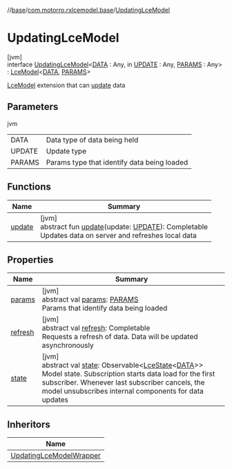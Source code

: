 //[base](../../../index.md)/[com.motorro.rxlcemodel.base](../index.md)/[UpdatingLceModel](index.md)

# UpdatingLceModel

[jvm]\
interface [UpdatingLceModel](index.md)&lt;[DATA](index.md) : Any, in [UPDATE](index.md) : Any, [PARAMS](index.md) : Any&gt; : [LceModel](../-lce-model/index.md)&lt;[DATA](index.md), [PARAMS](index.md)&gt; 

[LceModel](../-lce-model/index.md) extension that can [update](update.md) data

## Parameters

jvm

| | |
|---|---|
| DATA | Data type of data being held |
| UPDATE | Update type |
| PARAMS | Params type that identify data being loaded |

## Functions

| Name | Summary |
|---|---|
| [update](update.md) | [jvm]<br>abstract fun [update](update.md)(update: [UPDATE](index.md)): Completable<br>Updates data on server and refreshes local data |

## Properties

| Name | Summary |
|---|---|
| [params](../-lce-model/params.md) | [jvm]<br>abstract val [params](../-lce-model/params.md): [PARAMS](index.md)<br>Params that identify data being loaded |
| [refresh](../-lce-use-case/refresh.md) | [jvm]<br>abstract val [refresh](../-lce-use-case/refresh.md): Completable<br>Requests a refresh of data. Data will be updated asynchronously |
| [state](../-lce-use-case/state.md) | [jvm]<br>abstract val [state](../-lce-use-case/state.md): Observable&lt;[LceState](../-lce-state/index.md)&lt;[DATA](index.md)&gt;&gt;<br>Model state. Subscription starts data load for the first subscriber. Whenever last subscriber cancels, the model unsubscribes internal components for data updates |

## Inheritors

| Name |
|---|
| [UpdatingLceModelWrapper](../-updating-lce-model-wrapper/index.md) |
